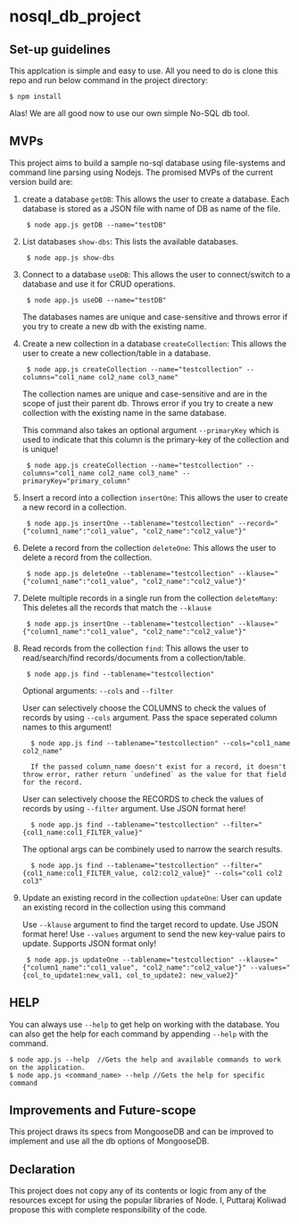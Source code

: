﻿# nosql_db_project
<a name="install"></a>
Set-up guidelines
------------
This applcation is simple and easy to use. All you need to do is clone this repo and run below command in the project directory:

    $ npm install

Alas! We are all good now to use our own simple No-SQL db tool.


<a name="mvp"></a>
MVPs
------------
This project aims to build a sample no-sql database using file-systems and command line parsing using Nodejs. The promised MVPs of the current version build are:
1. create a database `getDB`: This allows the user to create a database. Each database is stored as a JSON file with name of DB as name of the file.
      
        $ node app.js getDB --name="testDB"
      
2. List databases `show-dbs`: This lists the available databases.
      
        $ node app.js show-dbs

3. Connect to a database `useDB`: This allows the user to connect/switch to a database and use it for CRUD operations.
      
        $ node app.js useDB --name="testDB"
   The databases names are unique and case-sensitive and throws error if you try to create a new db with the existing name.

4. Create a new collection in a database `createCollection`: This allows the user to create a new collection/table in a database.
      
        $ node app.js createCollection --name="testcollection" --columns="col1_name col2_name col3_name"
   The collection names are unique and case-sensitive and are in the scope of just their parent db. Throws error if you try to create a new collection with the existing name in the same database.
   
   This command also takes an optional argument `--primaryKey` which is used to indicate that this column is the primary-key of the collection and is unique!
        
        $ node app.js createCollection --name="testcollection" --columns="col1_name col2_name col3_name" --primaryKey="primary_column"

5. Insert a record into a collection `insertOne`: This allows the user to create a new record in a collection.
      
        $ node app.js insertOne --tablename="testcollection" --record="{"column1_name":"col1_value", "col2_name":"col2_value"}"

6. Delete a record from the collection `deleteOne`: This allows the user to delete a record from the collection.
      
        $ node app.js deleteOne --tablename="testcollection" --klause="{"column1_name":"col1_value", "col2_name":"col2_value"}"
   
7. Delete multiple records in a single run from the collection `deleteMany`: This deletes all the records that match the `--klause`
      
        $ node app.js insertOne --tablename="testcollection" --klause="{"column1_name":"col1_value", "col2_name":"col2_value"}"

8. Read records from the collection `find`: This allows the user to read/search/find records/documents from a collection/table.
      
        $ node app.js find --tablename="testcollection"
        
   Optional arguments: `--cols` and `--filter`
   
   User can selectively choose the COLUMNS to check the values of records by using `--cols` argument. Pass the space seperated column names to this argument!
   
         $ node app.js find --tablename="testcollection" --cols="col1_name col2_name"
         
         If the passed column_name doesn't exist for a record, it doesn't throw error, rather return `undefined` as the value for that field for the record.
         
   User can selectively choose the RECORDS to check the values of records by using `--filter` argument. Use JSON format here!
   
         $ node app.js find --tablename="testcollection" --filter="{col1_name:col1_FILTER_value}"
   
   The optional args can be combinely used to narrow the search results.
   
         $ node app.js find --tablename="testcollection" --filter="{col1_name:col1_FILTER_value, col2:col2_value}" --cols="col1 col2 col3"
         
9. Update an existing record in the collection `updateOne`: User can update an existing record in the collection using this command

   Use `--klause` argument to find the target record to update. Use JSON format here!
   Use `--values` argument to send the new key-value pairs to update. Supports JSON format only!
      
        $ node app.js updateOne --tablename="testcollection" --klause="{"column1_name":"col1_value", "col2_name":"col2_value"}" --values="{col_to_update1:new_val1, col_to_update2: new_value2}"
        
   
   
   
<a name="help"></a>
HELP
------------
You can always use `--help` to get help on working with the database. You can also get the help for each command by appending `--help` with the command.

    $ node app.js --help  //Gets the help and available commands to work on the application.
    $ node app.js <command_name> --help //Gets the help for specific command 
    
<a name="improve"></a>
Improvements and Future-scope
------------
This project draws its specs from MongooseDB and can be improved to implement and use all the db options of MongooseDB.

<a name="declaration"></a>
Declaration
------------
This project does not copy any of its contents or logic from any of the resources except for using the popular libraries of Node. I, Puttaraj Koliwad propose this with complete responsibility of the code.
